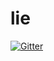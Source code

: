 # lie

[![Gitter](https://badges.gitter.im/Q2h1/lie.svg)](https://gitter.im/Q2h1/lie?utm_source=badge&utm_medium=badge&utm_campaign=pr-badge&utm_content=badge)